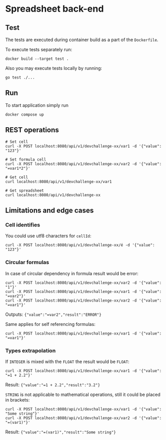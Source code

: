 # Spreadsheet back-end

## Test

The tests are executed during container build as a part of the `Dockerfile`.

To execute tests separately run:
```
docker build --target test .
```

Also you may execute tests locally by running:

```
go test ./...
```

## Run

To start application simply run

```
docker compose up
```

## REST operations


```
# Set cell
curl -X POST localhost:8080/api/v1/devchallenge-xx/var1 -d '{"value": "123"}'

# Set formula cell
curl -X POST localhost:8080/api/v1/devchallenge-xx/var2 -d '{"value": "=var1*2"}'

# Get cell
curl localhost:8080/api/v1/devchallenge-xx/var1

# Get spreadsheet
curl localhost:8080/api/v1/devchallenge-xx
```

## Limitations and edge cases

### Cell identifies

You could use utf8 characters for `cellId`:
```
curl -X POST localhost:8080/api/v1/devchallenge-xx/é -d '{"value": "123"}'
```

### Circular formulas

In case of circular dependency in formula result would be error:
```
curl -X POST localhost:8080/api/v1/devchallenge-xx/var2 -d '{"value": "1"}'
curl -X POST localhost:8080/api/v1/devchallenge-xx/var1 -d '{"value": "=var2"}'
curl -X POST localhost:8080/api/v1/devchallenge-xx/var2 -d '{"value": "=var1"}'
```

Outputs: `{"value":"=var2","result":"ERROR"}`

Same applies for self referencing formulas:
```
curl -X POST localhost:8080/api/v1/devchallenge-xx/var1 -d '{"value": "=var1"}'
```

### Types extrapolation

If `INTEGER` is mixed with the `FLOAT` the result would be `FLOAT`:
```
curl -X POST localhost:8080/api/v1/devchallenge-xx/var1 -d '{"value": "=1 + 2.2"}'
```
Result: `{"value":"=1 + 2.2","result":"3.2"}`

`STRING` is not applicable to mathematical operations, still it could be placed in brackets: 
```
curl -X POST localhost:8080/api/v1/devchallenge-xx/var1 -d '{"value": "Some string"}'
curl -X POST localhost:8080/api/v1/devchallenge-xx/var2 -d '{"value": "=(var1)"}'
```
Result: `{"value":"=(var1)","result":"Some string"}`
